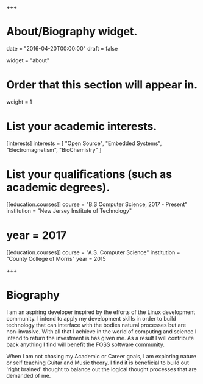 +++
# About/Biography widget.

date = "2016-04-20T00:00:00"
draft = false

widget = "about"

# Order that this section will appear in.
weight = 1

# List your academic interests.
[interests]
  interests = [
    "Open Source",
    "Embedded Systems",
    "Electromagnetism",
    "BioChemistry"
  ]

# List your qualifications (such as academic degrees).
[[education.courses]]
  course = "B.S Computer Science, 2017 - Present"
  institution = "New Jersey Institute of Technology"
#  year = 2017

[[education.courses]]
  course = "A.S. Computer Science"
  institution = "County College of Morris"
  year = 2015
 
+++

# Biography

I am an aspiring developer inspired by the efforts of the Linux development community.
I intend to apply my development skills in order to build technology that can interface with the bodies natural processes but are non-invasive.
With all that I achieve in the world of computing and science I intend to return the investment is has given me. As a result I will contribute back anything I find will benefit the FOSS software community.

When I am not chasing my Academic or Career goals, I am exploring nature or self teaching Guitar and Music theory. I find it is beneficial to build out 'right brained' thought to balance out the logical thought processes that are demanded of me.
